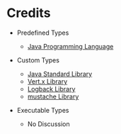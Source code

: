 # Credits

- Predefined Types
	- [Java Programming Language](https://docs.oracle.com/en/java/javase/11/)

- Custom Types
	- [Java Standard Library](https://docs.oracle.com/en/java/javase/11/docs/api/index.html)
	- [Vert.x Library](https://vertx.io/)
	- [Logback Library](https://logback.qos.ch/)
	- [mustache Library](https://mustache.github.io/)

- Executable Types
	- No Discussion
